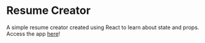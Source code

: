 # Resume Creator

A simple resume creator created using React to learn about state and props. Access the app [here](https://caleblyx.github.io/cv-project)!



